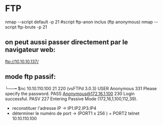 # FTP

nmap --script default -p 21 <host> #script ftp-anon inclus (ftp anonymous)
nmap --script ftp-brute -p 21 <host>

## on peut aussi passer directement par le navigateur web:

ftp://10.10.10.137/

## mode ftp passif:

└──╼ $nc 10.10.110.100 21
220 (vsFTPd 3.0.3)
USER Anonymous
331 Please specify the password.
PASS Anonymous@172.16.1.100
230 Login successful.
PASV
227 Entering Passive Mode (172,16,1,100,112,39).

- reconstituer l'adresse IP -> IP1.IP2.IP3.IP4
- déterminer le numéro de port -> (PORT1 x 256 ) + PORT2
telnet 10.10.110.100

